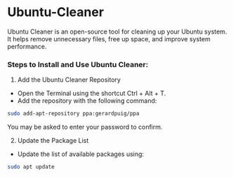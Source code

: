 # Ubuntu-Cleaner
Ubuntu Cleaner is an open-source tool for cleaning up your Ubuntu system. It helps remove unnecessary files, free up space, and improve system performance.

### Steps to Install and Use Ubuntu Cleaner:
1. Add the Ubuntu Cleaner Repository
* Open the Terminal using the shortcut Ctrl + Alt + T.
* Add the repository with the following command:
```bash
sudo add-apt-repository ppa:gerardpuig/ppa
```
You may be asked to enter your password to confirm.

2. Update the Package List
* Update the list of available packages using:
```bash
sudo apt update
```
